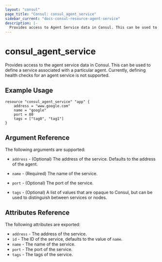 ```yaml
---
layout: "consul"
page_title: "Consul: consul_agent_service"
sidebar_current: "docs-consul-resource-agent-service"
description: |-
  Provides access to Agent Service data in Consul. This can be used to define a service associated with a particular agent. Currently, defining health checks for an agent service is not supported.
---
```


# consul\_agent\_service

Provides access to the agent service data in Consul. This can be used to
define a service associated with a particular agent. Currently, defining
health checks for an agent service is not supported.

## Example Usage

```
resource "consul_agent_service" "app" {
    address = "www.google.com"
    name = "google"
    port = 80
    tags = ["tag0", "tag1"]
}
```

## Argument Reference

The following arguments are supported:

* `address` - (Optional) The address of the service. Defaults to the
  address of the agent.

* `name` - (Required) The name of the service.

* `port` - (Optional) The port of the service.

* `tags` - (Optional) A list of values that are opaque to Consul,
  but can be used to distinguish between services or nodes.

## Attributes Reference

The following attributes are exported:

* `address` - The address of the service.
* `id` - The ID of the service, defaults to the value of `name`.
* `name` - The name of the service.
* `port` - The port of the service.
* `tags` - The tags of the service.
